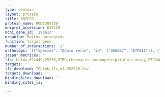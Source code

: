 ```yaml
---
type: protein
layout: protein
title: D3ZCS9
protein_name: RGD1309350
uniprot_accession: D3ZCS9
ncbi_gene_id: '293613'
organism: Rattus norvegicus
function: target gene
number_of_interactions: '1'
orthologs: '[{"species": "Danio rerio", "id": ["Q06S87", "E7F0I1"]}, {"species": "Mus musculus", "id": ["<a href=\"/protein/q9crb3\">Q9CRB3</a>"]}, {"species": "Caenorhabditis elegans", "id": ["<a href=\"/protein/q21882\">Q21882</a>", "O44578"]}, {"species": "Drosophila melanogaster", "id": ["<a href=\"/protein/a1z8c9\">A1Z8C9</a>"]}]'
jaspar_matrices: ''
tfs: Hnf4a,P22449,25735,GTRD,chromatin immunoprecipitation assay,27924024%5Buid%5D,No
targets: ''
tfs_download: TFLink_tfs_of_D3ZCS9.tsv
targets_download: ''
bindingSites_download: ''
binding_sites_ls: ''

---
```

